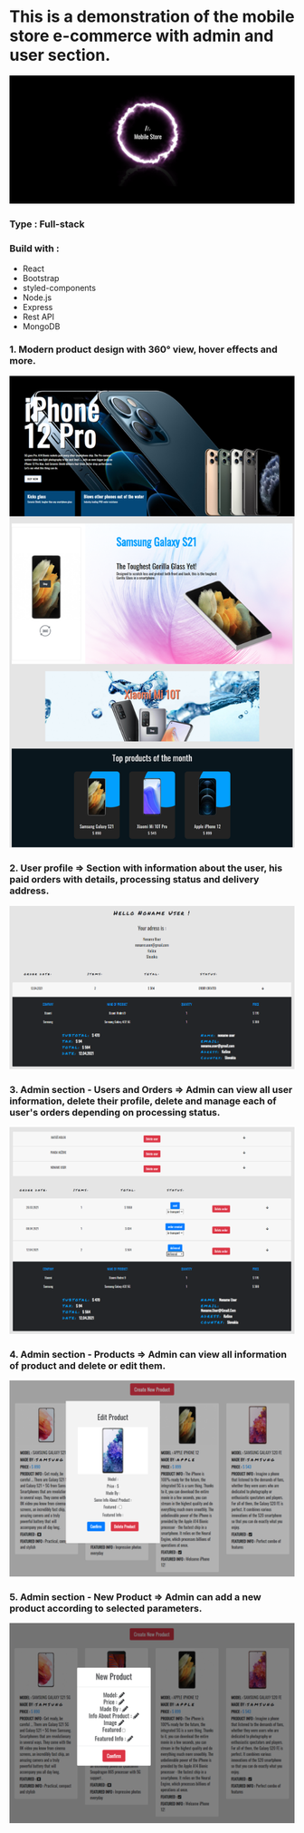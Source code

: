 # This is a demonstration of the mobile store e-commerce with admin and user section.

![](src/Images/MobileStore.png)

### Type : Full-stack

### Build with :
* React
* Bootstrap
* styled-components
* Node.js
* Express
* Rest API
* MongoDB

### 1. Modern product design with 360° view, hover effects and more.
![](src/Images/Mobile-Uvod.png)

### 2. User profile => Section with information about the user, his paid orders with details, processing status and delivery address.
![](src/Images/Mobile-User.png)

### 3. Admin section - Users and Orders => Admin can view all user information, delete their profile, delete and manage each of user's orders depending on processing status.
![](src/Images/Mobile-Admin.png)

### 4. Admin section - Products => Admin can view all information of product and delete or edit them.
![](src/Images/Mobile-Admin-ProductEdit.png)

### 5. Admin section - New Product => Admin can add a new product according to selected parameters.
![](src/Images/Mobile-AdminNewProduct.png)
